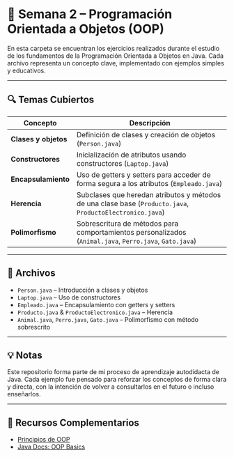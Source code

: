 # 🧠 Semana 2 – Programación Orientada a Objetos (OOP)

En esta carpeta se encuentran los ejercicios realizados durante el estudio de los fundamentos de la Programación Orientada a Objetos en Java. Cada archivo representa un concepto clave, implementado con ejemplos simples y educativos.

---

## 🔍 Temas Cubiertos

| Concepto           | Descripción |
|--------------------|-------------|
| **Clases y objetos** | Definición de clases y creación de objetos (`Person.java`) |
| **Constructores** | Inicialización de atributos usando constructores (`Laptop.java`) |
| **Encapsulamiento** | Uso de getters y setters para acceder de forma segura a los atributos (`Empleado.java`) |
| **Herencia** | Subclases que heredan atributos y métodos de una clase base (`Producto.java`, `ProductoElectronico.java`) |
| **Polimorfismo** | Sobrescritura de métodos para comportamientos personalizados (`Animal.java`, `Perro.java`, `Gato.java`) |

---

## 📁 Archivos

- `Person.java` – Introducción a clases y objetos
- `Laptop.java` – Uso de constructores
- `Empleado.java` – Encapsulamiento con getters y setters
- `Producto.java` & `ProductoElectronico.java` – Herencia
- `Animal.java`, `Perro.java`, `Gato.java` – Polimorfismo con método sobrescrito

---

## 💡 Notas

Este repositorio forma parte de mi proceso de aprendizaje autodidacta de Java. Cada ejemplo fue pensado para reforzar los conceptos de forma clara y directa, con la intención de volver a consultarlos en el futuro o incluso enseñarlos.

---

## 🔗 Recursos Complementarios

- [Principios de OOP](https://www.geeksforgeeks.org/object-oriented-programming-oops-concept-in-java/)
- [Java Docs: OOP Basics](https://docs.oracle.com/javase/tutorial/java/concepts/)